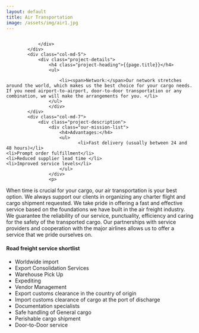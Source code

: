 ```yaml
---
layout: default
title: Air Transportation
image: /assets/img/air1.jpg
---
```


<!-- start Project Details section -->
<section class="project-details-section section-padding">
    <div class="container">
        <div class="row">
            <div class="col-md-12">
                <div class="project-gallery-slider">
                    <div class="project-single-image">
                        <img src="{{site.baseurl}}/assets/img/air1.jpg" alt="">
                    </div>
                     <div class="project-single-image">
                        <img src="{{site.baseurl}}/assets/img/air2.jpg" alt="">
                    </div>
                    
            
                </div>
            </div>
            <div class="col-md-5">
                <div class="project-details">
                    <h4 class="project-heading">{{page.title}}</h4>
                    <ul>
                        
                        <li><span>Network:</span>Our network stretches around the world, which makes us the best choice for your cargo needs. If you need airport-to-airport, door-to-door transportation or any combination, we will make the arrangements for you. </li>
                    </ul>
                    </div>
            </div>
            <div class="col-md-7">
                <div class="project-description">
                    <div class="our-mission-list">
                        <h4>Advantages:</h4>
                        <ul>
                               <li>Fast delivery (usually between 24 and 48 hours)</li>
    <li>Prompt order fulfillment</li>
    <li>Reduced supplier lead time </li>
    <li>Improved service levels</li>
                        </ul>
                    </div>
                    <p>
 When time is crucial for your cargo, our air transportation is your best option. We always support our clients in organizing any charter flight and cargo shipment requested. We take pride in offering a fast and effective service based on the foundations we have built in the air freight industry. We guarantee the reliability of our service, punctuality, efficiency and caring for the safety of the transported cargo. Our partnerships with service providers and cooperation with the major airlines allows us to offer a service that we pride ourselves on.</p>
                    <div class="our-mission-list">
                        <h4>Road freight service shortlist</h4>
                        <ul>
                              <li> Worldwide import</li>
    <li>Export Consolidation Services</li>
    <li>Warehouse Pick Up</li>
    <li>Expediting </li>
    <li>Vendor Management</li>
    <li>Export customs clearance in the country of origin</li>
    <li>Import customs clearance of cargo at the port of discharge</li>
    <li>Documentation specialists</li>
    <li>Safe handling of General cargo </li>
    <li>Perishable cargo shipment </li>
    <li>Door-to-Door service </li>
                        </ul>
                    </div>
                </div>
            </div>
        </div>
    </div>
</section>
<!-- end of Project Details section -->